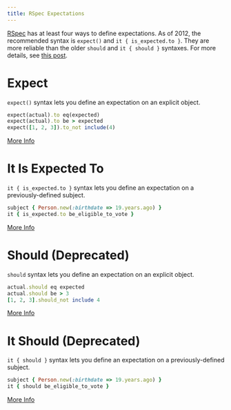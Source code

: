 ```yaml
---
title: RSpec Expectations
---
```


[RSpec](RSpec) has at least four ways to define expectations. As of 2012, the recommended syntax is `expect()` and `it { is_expected.to }`. They are more reliable than the older `should` and `it { should }` syntaxes. For more details, see [this post](http://rspec.info/blog/2012/06/rspecs-new-expectation-syntax/).

# Expect

`expect()` syntax lets you define an expectation on an explicit object.

```ruby
expect(actual).to eq(expected)
expect(actual).to be > expected
expect([1, 2, 3]).to_not include(4)
```

[More Info](https://github.com/rspec/rspec-expectations)

# It Is Expected To

`it { is_expected.to }` syntax lets you define an expectation on a previously-defined subject.

```ruby
subject { Person.new(:birthdate => 19.years.ago) }
it { is_expected.to be_eligible_to_vote }
```

[More Info](http://rspec.info/documentation/3.3/rspec-core/RSpec/Core/MemoizedHelpers.html)

# Should (Deprecated)

`should` syntax lets you define an expectation on an explicit object.

```ruby
actual.should eq expected
actual.should be > 3
[1, 2, 3].should_not include 4
```

[More Info](https://github.com/rspec/rspec-expectations/blob/master/Should.md)

# It Should (Deprecated)

`it { should }` syntax lets you define an expectation on a previously-defined subject.

```ruby
subject { Person.new(:birthdate => 19.years.ago) }
it { should be_eligible_to_vote }
```

[More Info](http://rspec.info/documentation/3.3/rspec-core/RSpec/Core/MemoizedHelpers.html)

